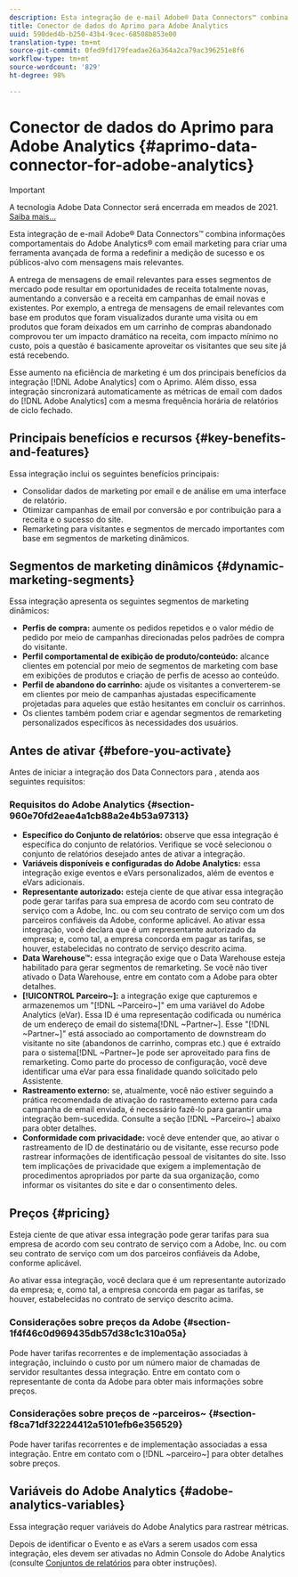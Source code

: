 ```yaml
---
description: Esta integração de e-mail Adobe® Data Connectors™ combina informações comportamentais do Adobe Analytics® com email marketing para criar uma ferramenta avançada de forma a redefinir a medição de sucesso e os públicos-alvo com mensagens mais relevantes.
title: Conector de dados do Aprimo para Adobe Analytics
uuid: 590ded4b-b250-43b4-9cec-68508b853e00
translation-type: tm+mt
source-git-commit: 0fed9fd179feadae26a364a2ca79ac396251e8f6
workflow-type: tm+mt
source-wordcount: '829'
ht-degree: 98%

---
```



# Conector de dados do Aprimo para Adobe Analytics {#aprimo-data-connector-for-adobe-analytics}

>[!IMPORTANT]
>
>A tecnologia Adobe Data Connector será encerrada em meados de 2021. [Saiba mais...](/help/import/data-connectors/data-connectors-eol.md)

Esta integração de e-mail Adobe® Data Connectors™ combina informações comportamentais do Adobe Analytics® com email marketing para criar uma ferramenta avançada de forma a redefinir a medição de sucesso e os públicos-alvo com mensagens mais relevantes.

A entrega de mensagens de email relevantes para esses segmentos de mercado pode resultar em oportunidades de receita totalmente novas, aumentando a conversão e a receita em campanhas de email novas e existentes. Por exemplo, a entrega de mensagens de email relevantes com base em produtos que foram visualizados durante uma visita ou em produtos que foram deixados em um carrinho de compras abandonado comprovou ter um impacto dramático na receita, com impacto mínimo no custo, pois a questão é basicamente aproveitar os visitantes que seu site já está recebendo.

Esse aumento na eficiência de marketing é um dos principais benefícios da integração [!DNL Adobe Analytics] com o Aprimo. Além disso, essa integração sincronizará automaticamente as métricas de email com dados do [!DNL Adobe Analytics] com a mesma frequência horária de relatórios de ciclo fechado.

## Principais benefícios e recursos {#key-benefits-and-features}

Essa integração inclui os seguintes benefícios principais:

* Consolidar dados de marketing por email e de análise em uma interface de relatório.
* Otimizar campanhas de email por conversão e por contribuição para a receita e o sucesso do site.
* Remarketing para visitantes e segmentos de mercado importantes com base em segmentos de marketing dinâmicos.

## Segmentos de marketing dinâmicos {#dynamic-marketing-segments}

Essa integração apresenta os seguintes segmentos de marketing dinâmicos:

* **Perfis de compra:** aumente os pedidos repetidos e o valor médio de pedido por meio de campanhas direcionadas pelos padrões de compra do visitante.
* **Perfil comportamental de exibição de produto/conteúdo:** alcance clientes em potencial por meio de segmentos de marketing com base em exibições de produtos e criação de perfis de acesso ao conteúdo.
* **Perfil de abandono do carrinho:** ajude os visitantes a converterem-se em clientes por meio de campanhas ajustadas especificamente projetadas para aqueles que estão hesitantes em concluir os carrinhos.
* Os clientes também podem criar e agendar segmentos de remarketing personalizados específicos às necessidades dos usuários.

## Antes de ativar {#before-you-activate}

Antes de iniciar a integração dos Data Connectors para , atenda aos seguintes requisitos:

### Requisitos do Adobe Analytics {#section-960e70fd2eae4a1cb88a2e4b53a97313}

* **Específico do Conjunto de relatórios:** observe que essa integração é específica do conjunto de relatórios. Verifique se você selecionou o conjunto de relatórios desejado antes de ativar a integração.
* **Variáveis disponíveis e configuradas do Adobe Analytics:** essa integração exige eventos e eVars personalizados, além de eventos e eVars adicionais.
* **Representante autorizado:** esteja ciente de que ativar essa integração pode gerar tarifas para sua empresa de acordo com seu contrato de serviço com a Adobe, Inc. ou com seu contrato de serviço com um dos parceiros confiáveis da Adobe, conforme aplicável. Ao ativar essa integração, você declara que é um representante autorizado da empresa; e, como tal, a empresa concorda em pagar as tarifas, se houver, estabelecidas no contrato de serviço descrito acima.
* **Data Warehouse™:** essa integração exige que o Data Warehouse esteja habilitado para gerar segmentos de remarketing. Se você não tiver ativado o Data Warehouse, entre em contato com a Adobe para obter detalhes.
* **[!UICONTROL Parceiro~]:** a integração exige que capturemos e armazenemos um &quot;[!DNL ~Parceiro~]&quot; em uma variável do Adobe Analytics (eVar). Essa ID é uma representação codificada ou numérica de um endereço de email do sistema[!DNL ~Partner~]. Esse &quot;[!DNL ~Partner~]&quot; está associado ao comportamento de downstream do visitante no site (abandonos de carrinho, compras etc.) que é extraído para o sistema[!DNL ~Partner~]e pode ser aproveitado para fins de remarketing. Como parte do processo de configuração, você deve identificar uma eVar para essa finalidade quando solicitado pelo Assistente.
* **Rastreamento externo:** se, atualmente, você não estiver seguindo a prática recomendada de ativação do rastreamento externo para cada campanha de email enviada, é necessário fazê-lo para garantir uma integração bem-sucedida. Consulte a seção [!DNL ~Parceiro~] abaixo para obter detalhes.
* **Conformidade com privacidade:** você deve entender que, ao ativar o rastreamento de ID de destinatário ou de visitante, esse recurso pode rastrear informações de identificação pessoal de visitantes do site. Isso tem implicações de privacidade que exigem a implementação de procedimentos apropriados por parte da sua organização, como informar os visitantes do site e dar o consentimento deles.

## Preços {#pricing}

Esteja ciente de que ativar essa integração pode gerar tarifas para sua empresa de acordo com seu contrato de serviço com a Adobe, Inc. ou com seu contrato de serviço com um dos parceiros confiáveis da Adobe, conforme aplicável.

Ao ativar essa integração, você declara que é um representante autorizado da empresa; e, como tal, a empresa concorda em pagar as tarifas, se houver, estabelecidas no contrato de serviço descrito acima.

### Considerações sobre preços da Adobe {#section-1f4f46c0d969435db57d38c1c310a05a}

Pode haver tarifas recorrentes e de implementação associadas à integração, incluindo o custo por um número maior de chamadas de servidor resultantes dessa integração. Entre em contato com o representante de conta da Adobe para obter mais informações sobre preços.

### Considerações sobre preços de ~parceiros~ {#section-f8ca71df32224412a5101efb6e356529}

Pode haver tarifas recorrentes e de implementação associadas a essa integração. Entre em contato com o [!DNL ~parceiro~] para obter detalhes sobre preços.

## Variáveis do Adobe Analytics {#adobe-analytics-variables}

Essa integração requer variáveis do Adobe Analytics para rastrear métricas.

Depois de identificar o Evento e as eVars a serem usados com essa integração, eles devem ser ativadas no Admin Console do Adobe Analytics (consulte [Conjuntos de relatórios](https://docs.adobe.com/content/help/pt-BR/analytics/admin/manage-report-suites/report-suites-admin.html) para obter instruções).
